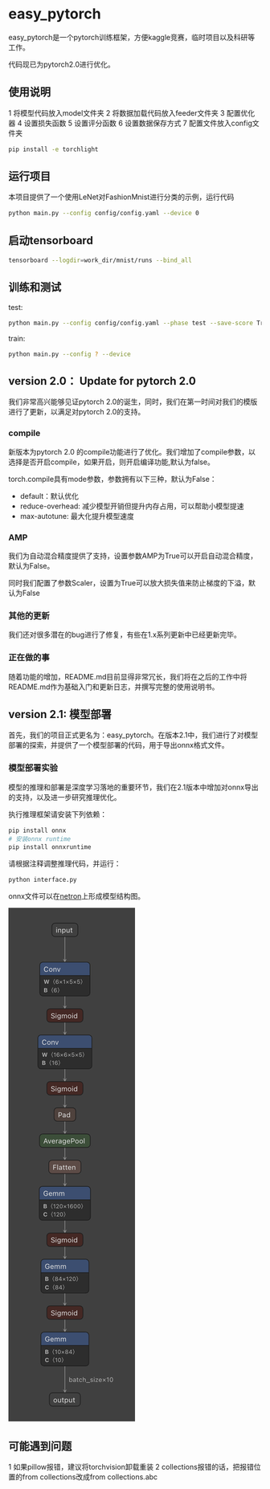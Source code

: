 # easy_pytorch

easy_pytorch是一个pytorch训练框架，方便kaggle竞赛，临时项目以及科研等工作。

代码现已为pytorch2.0进行优化。

## 使用说明

1 将模型代码放入model文件夹
2 将数据加载代码放入feeder文件夹
3 配置优化器
4 设置损失函数
5 设置评分函数
6 设置数据保存方式
7 配置文件放入config文件夹

```bash
pip install -e torchlight
```

## 运行项目

本项目提供了一个使用LeNet对FashionMnist进行分类的示例，运行代码

```bash
python main.py --config config/config.yaml --device 0
```

## 启动tensorboard

```bash
tensorboard --logdir=work_dir/mnist/runs --bind_all
```

## 训练和测试

test:

```bash
python main.py --config config/config.yaml --phase test --save-score True --device 0 --weights ?
```

train:

```bash
python main.py --config ? --device 
```

## version 2.0： Update for pytorch 2.0

我们非常高兴能够见证pytorch 2.0的诞生，同时，我们在第一时间对我们的模版进行了更新，以满足对pytorch 2.0的支持。

### compile

新版本为pytorch 2.0 的compile功能进行了优化。我们增加了compile参数，以选择是否开启compile，如果开启，则开启编译功能,默认为false。

torch.compile具有mode参数，参数拥有以下三种，默认为False：

- default：默认优化
- reduce-overhead: 减少模型开销但提升内存占用，可以帮助小模型提速
- max-autotune: 最大化提升模型速度

### AMP

我们为自动混合精度提供了支持，设置参数AMP为True可以开启自动混合精度，默认为False。

同时我们配置了参数Scaler，设置为True可以放大损失值来防止梯度的下溢，默认为False

### 其他的更新

我们还对很多潜在的bug进行了修复，有些在1.x系列更新中已经更新完毕。

### 正在做的事

随着功能的增加，README.md目前显得非常冗长，我们将在之后的工作中将README.md作为基础入门和更新日志，并撰写完整的使用说明书。

## version 2.1: 模型部署

首先，我们的项目正式更名为：easy_pytorch。在版本2.1中，我们进行了对模型部署的探索，并提供了一个模型部署的代码，用于导出onnx格式文件。

### 模型部署实验

模型的推理和部署是深度学习落地的重要环节，我们在2.1版本中增加对onnx导出的支持，以及进一步研究推理优化。

执行推理框架请安装下列依赖：

```bash
pip install onnx 
# 安装onnx runtime
pip install onnxruntime
```

请根据注释调整推理代码，并运行：

```bash
python interface.py
```

onnx文件可以在[netron](https://github.com/lutzroeder/netron)上形成模型结构图。

![image.png](images/netron.png)

## 可能遇到问题

1 如果pillow报错，建议将torchvision卸载重装
2 collections报错的话，把报错位置的from collections改成from collections.abc


